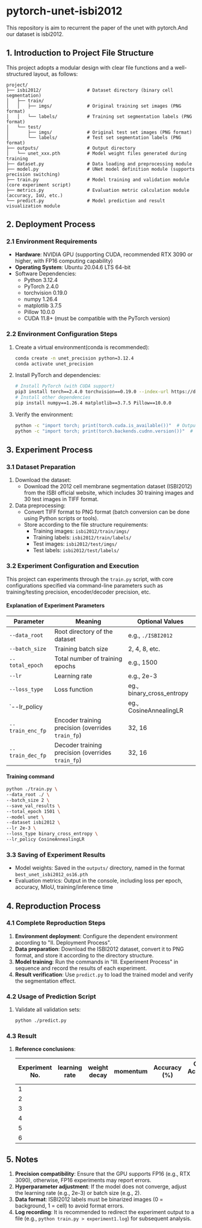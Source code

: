 # pytorch-unet-isbi2012
This repository is aim to recurrent the paper of the unet with pytorch.And our dataset is isbi2012.
## 1. Introduction to Project File Structure

This project adopts a modular design with clear file functions and a well-structured layout, as follows:

```plaintext
project/
├── isbi2012/                 # Dataset directory (binary cell segmentation)
│   ├── train/
│   │   ├── imgs/             # Original training set images (PNG format)
│   │   └── labels/           # Training set segmentation labels (PNG format)
│   └── test/
│       ├── imgs/             # Original test set images (PNG format)
│       └── labels/           # Test set segmentation labels (PNG format)
├── outputs/                  # Output directory
│   └── unet_xxx.pth          # Model weight files generated during training
├── dataset.py                # Data loading and preprocessing module
├── model.py                  # UNet model definition module (supports precision switching)
├── train.py                  # Model training and validation module (core experiment script)
├── metrics.py                # Evaluation metric calculation module (accuracy, IoU, etc.)
└── predict.py                # Model prediction and result visualization module
```

## 2. Deployment Process

### 2.1 Environment Requirements

- **Hardware**: NVIDIA GPU (supporting CUDA, recommended RTX 3090 or higher, with FP16 computing capability)
- **Operating System**: Ubuntu 20.04.6 LTS 64-bit
- Software Dependencies:
  - Python 3.12.4
  - PyTorch 2.4.0
  - torchvision 0.19.0
  - numpy 1.26.4
  - matplotlib 3.7.5
  - Pillow 10.0.0
  - CUDA 11.8+ (must be compatible with the PyTorch version)

### 2.2 Environment Configuration Steps

1. Create a virtual environment(conda is recommended):

   ```bash
   conda create -n unet_precision python=3.12.4
   conda activate unet_precision
   ```

2. Install PyTorch and dependencies:

   ```bash
   # Install PyTorch (with CUDA support)
   pip3 install torch==2.4.0 torchvision==0.19.0 --index-url https://download.pytorch.org/whl/cu118
   # Install other dependencies
   pip install numpy==1.26.4 matplotlib==3.7.5 Pillow==10.0.0
   ```

3. Verify the environment:

   ```bash
   python -c "import torch; print(torch.cuda.is_available())"  # Outputs True if GPU is available
   python -c "import torch; print(torch.backends.cudnn.version())"  # Verify CUDA configuration
   ```

## 3. Experiment Process

### 3.1 Dataset Preparation

1. Download the dataset:
   - Download the 2012 cell membrane segmentation dataset (ISBI2012) from the ISBI official website, which includes 30 training images and 30 test images in TIFF format.
2. Data preprocessing:
   - Convert TIFF format to PNG format (batch conversion can be done using Python scripts or tools).
   - Store according to the file structure requirements:
     - Training images: `isbi2012/train/imgs/`
     - Training labels: `isbi2012/train/labels/`
     - Test images: `isbi2012/test/imgs/`
     - Test labels: `isbi2012/test/labels/`

### 3.2 Experiment Configuration and Execution

This project can experiments through the `train.py` script, with core configurations specified via command-line parameters such as training/testing precision, encoder/decoder precision, etc.

#### Explanation of Experiment Parameters

| Parameter        | Meaning                                           | Optional Values           |
| ---------------- | ------------------------------------------------- | ------------------------- |
| `--data_root`    | Root directory of the dataset                     | e.g., `./ISBI2012`        |
| `--batch_size`   | Training batch size                               | 2, 4, 8, etc.             |
| `--total_epoch`  | Total number of training epochs                   | e.g., 1500                |
| `--lr`           | Learning rate                                     | e.g., 2e-3                |
| `--loss_type`    | Loss function                                     | eg., binary_cross_entropy |
| `--lr_policy     |                                                   | eg., CosineAnnealingLR    |
| `--train_enc_fp` | Encoder training precision (overrides `train_fp`) | 32, 16                    |
| `--train_dec_fp` | Decoder training precision (overrides `train_fp`) | 32, 16                    |

#### Training command

```bash
python ./train.py \
--data_root ./ \
--batch_size 2 \
--save_val_results \
--total_epoch 1501 \
--model unet \
--dataset isbi2012 \
--lr 2e-3 \
--loss_type binary_cross_entropy \
--lr_policy CosineAnnealingLR 
```

### 3.3 Saving of Experiment Results

- Model weights: Saved in the `outputs/` directory, named in the format `best_unet_isbi2012_os16.pth`
- Evaluation metrics: Output in the console, including loss per epoch, accuracy, MIoU, training/inference time

## 4. Reproduction Process

### 4.1 Complete Reproduction Steps

1. **Environment deployment**: Configure the dependent environment according to "II. Deployment Process".
2. **Data preparation**: Download the ISBI2012 dataset, convert it to PNG format, and store it according to the directory structure.
3. **Model training**: Run the commands in "III. Experiment Process" in sequence and record the results of each experiment.
4. **Result verification**: Use `predict.py` to load the trained model and verify the segmentation effect.

### 4.2 Usage of Prediction Script

1. Validate all validation sets:

   ```bash
   python ./predict.py
   ```

### 4.3 Result

1. **Reference conclusions**:

   | **Experiment No.** | **learning  rate** | **weight  decay** | **momentum** | **Accuracy (%)** | **Class Accuracy (%)** | **IoU (%)** |
   | ------------------ | ------------------ | ----------------- | ------------ | ---------------- | ---------------------- | ----------- |
   | 1                  |                    |                   |              |                  |                        |             |
   | 2                  |                    |                   |              |                  |                        |             |
   | 3                  |                    |                   |              |                  |                        |             |
   | 4                  |                    |                   |              |                  |                        |             |
   | 5                  |                    |                   |              |                  |                        |             |
   | 6                  |                    |                   |              |                  |                        |             |

## 5. Notes

1. **Precision compatibility**: Ensure that the GPU supports FP16 (e.g., RTX 3090), otherwise, FP16 experiments may report errors.
2. **Hyperparameter adjustment**: If the model does not converge, adjust the learning rate (e.g., 2e-3) or batch size (e.g., 2).
3. **Data format**: ISBI2012 labels must be binarized images (0 = background, 1 = cell) to avoid format errors.
4. **Log recording**: It is recommended to redirect the experiment output to a file (e.g., `python train.py > experiment1.log`) for subsequent analysis.
